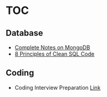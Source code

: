 # TOC

## Database
* [Complete Notes on MongoDB](/Miscellaneous/interview_prep/files/Complete%20Notes%20on%20MongoDB.pdf)
* [8 Principles of Clean SQL Code](/Miscellaneous/interview_prep/files/Complete%20Notes%20on%20MongoDB.pdf)


## Coding
* Coding Interview Preparation [Link](/Miscellaneous/interview_prep/files/Coding%20Interview%20Preparation.pdf)
